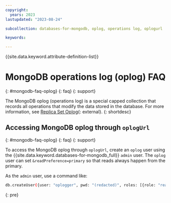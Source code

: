 ```yaml
---
copyright:
  years: 2023
lastupdated: "2023-08-24"

subcollection: databases-for-mongodb, oplog, operations log, oplogurl

keywords: 

---
```


{{site.data.keyword.attribute-definition-list}}

# MongoDB operations log (oplog) FAQ
{: #mongodb-faq-oplog}
{: faq}
{: support}

The MongoDB oplog (operations log) is a special capped collection that records all operations that modify the data stored in the database. For more information, see [Replica Set Oplog](https://www.mongodb.com/docs/manual/core/replica-set-oplog/){: external}.
{: shortdesc}

## Accessing MongoDB oplog through `oplogUrl`
{: #mongodb-faq-oplog}
{: faq}
{: support}

To access the MongoDB oplog through `oplogUrl`, create an `oplog` user using the {{site.data.keyword.databases-for-mongodb_full}} `admin` user. The `oplog` user can set `&readPreference=primary` so that reads always happen from the primary.

As the `admin` user, use a command like:

```sh
db.createUser({user: "oplogger", pwd: "(redacted)", roles: [{role: "read", db: "local"}, {"role": "readAnyDatabase", "db": "admin"}, "readWriteAnyDatabase", "dbAdminAnyDatabase" ]})
```
{: pre}
